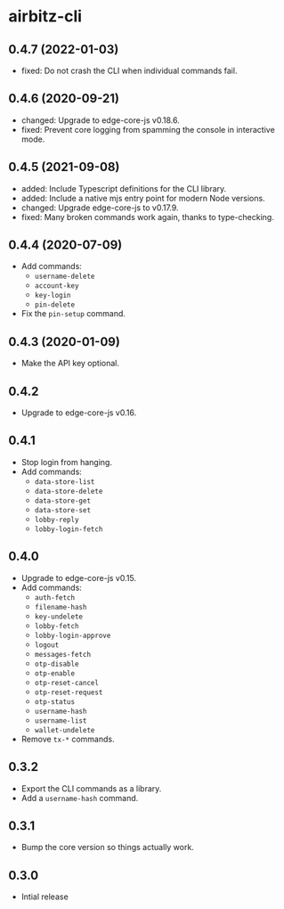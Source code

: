 # airbitz-cli

## 0.4.7 (2022-01-03)

- fixed: Do not crash the CLI when individual commands fail.

## 0.4.6 (2020-09-21)

- changed: Upgrade to edge-core-js v0.18.6.
- fixed: Prevent core logging from spamming the console in interactive mode.

## 0.4.5 (2021-09-08)

- added: Include Typescript definitions for the CLI library.
- added: Include a native mjs entry point for modern Node versions.
- changed: Upgrade edge-core-js to v0.17.9.
- fixed: Many broken commands work again, thanks to type-checking.

## 0.4.4 (2020-07-09)

- Add commands:
  - `username-delete`
  - `account-key`
  - `key-login`
  - `pin-delete`
- Fix the `pin-setup` command.

## 0.4.3 (2020-01-09)

- Make the API key optional.

## 0.4.2

- Upgrade to edge-core-js v0.16.

## 0.4.1

- Stop login from hanging.
- Add commands:
  - `data-store-list`
  - `data-store-delete`
  - `data-store-get`
  - `data-store-set`
  - `lobby-reply`
  - `lobby-login-fetch`

## 0.4.0

- Upgrade to edge-core-js v0.15.
- Add commands:
  - `auth-fetch`
  - `filename-hash`
  - `key-undelete`
  - `lobby-fetch`
  - `lobby-login-approve`
  - `logout`
  - `messages-fetch`
  - `otp-disable`
  - `otp-enable`
  - `otp-reset-cancel`
  - `otp-reset-request`
  - `otp-status`
  - `username-hash`
  - `username-list`
  - `wallet-undelete`
- Remove `tx-*` commands.

## 0.3.2

- Export the CLI commands as a library.
- Add a `username-hash` command.

## 0.3.1

- Bump the core version so things actually work.

## 0.3.0

- Intial release
